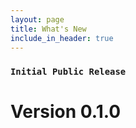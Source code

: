 ```yaml
---
layout: page
title: What's New
include_in_header: true
---
```



### `Initial Public Release`
# **Version 0.1.0**


<br>